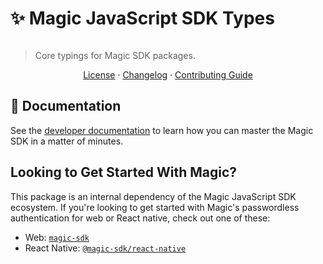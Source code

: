 # ✨ Magic JavaScript SDK Types

[![<MagicLabs>](https://circleci.com/gh/magiclabs/magic-js.svg?style=shield)](https://circleci.com/gh/magiclabs/magic-js)

> Core typings for Magic SDK packages.

<p align="center">
  <a href="https://github.com/magiclabs/magic-js/blob/master/packages/@magic-sdk/types/LICENSE">License</a> ·
  <a href="https://github.com/magiclabs/magic-js/blob/master/packages/@magic-sdk/types/CHANGELOG.md">Changelog</a> ·
  <a href="https://github.com/magiclabs/magic-js/blob/master/CONTRIBUTING.md">Contributing Guide</a>
</p>

## 📖 Documentation

See the [developer documentation](https://docs.magic.link) to learn how you can master the Magic SDK in a matter of minutes.

## Looking to Get Started With Magic?

This package is an internal dependency of the Magic JavaScript SDK ecosystem. If you're looking to get started with Magic's passwordless authentication for web or React native, check out one of these:

- Web: [`magic-sdk`](https://github.com/magiclabs/magic-js/tree/master/packages/magic-sdk)
- React Native: [`@magic-sdk/react-native`](https://github.com/magiclabs/magic-js/tree/master/packages/@magic-sdk/react-native)
